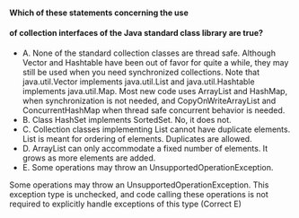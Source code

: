 #### Which of these statements concerning the use
#### of collection interfaces of the Java standard class library are true?

* A. None of the standard collection classes are thread safe.
    Although Vector and Hashtable have been out of favor for quite a while,
    they may still be used when you need synchronized collections. Note that java.util.Vector
    implements java.util.List and java.util.Hashtable implements java.util.Map.
    Most new code uses ArrayList and HashMap, when synchronization is not needed,
    and CopyOnWriteArrayList and ConcurrentHashMap when thread safe concurrent behavior is needed.
* B. Class HashSet implements SortedSet.
    No, it does not.
* C. Collection classes implementing List cannot have duplicate elements.
    List is meant for ordering of elements. Duplicates are allowed.
* D. ArrayList can only accommodate a fixed number of elements.
    It grows as more elements are added.
* E. Some operations may throw an UnsupportedOperationException.

Some operations may throw an UnsupportedOperationException.
This exception type is unchecked, and code calling these operations
is not required to explicitly handle exceptions of this type
(Correct E)

